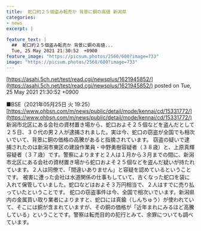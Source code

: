 ```yaml
---
title:  蛇口約２５個盗み転売か 背景に銅の高値 新潟県  
categories:
- news
excerpt: |
  
feature_text: |
  ##  蛇口約２５個盗み転売か 背景に銅の高値...
  Tue, 25 May 2021 21:30:52  +0900
feature_image: "https://picsum.photos/2560/600?image=733"
image: "https://picsum.photos/2560/600?image=733"
---
```


[https://asahi.5ch.net/test/read.cgi/newsplus/1621945852/](https://asahi.5ch.net/test/read.cgi/newsplus/1621945852/)
posted on Tue, 25 May 2021 21:30:52  +0900

<!--more-->

■BSE（2021年05月25日 火 19:25） [https://www.ohbsn.com/m/news/public/detail/mode/kennai/cd/15331772/](https://www.ohbsn.com/m/news/public/detail/mode/kennai/cd/15331772/) 新潟市北区にある会社の資材置き場から、蛇口およそ２５個などを盗んだとして２５日、３０代の男２人が逮捕されました。実は今、蛇口の窃盗が全国でも相次いでいて、背景に銅の価格の高騰があると指摘されています。 窃盗の疑いで逮捕されたのは新潟市東区の建設作業員・中野勇樹容疑者（３８歳）と、上原真輝容疑者（３７歳）です。警察によりますと２人は１月から３月までの間に、新潟市北区にある会社の資材置き場から蛇口およそ２５個などを盗んだ疑いが持たれています。２人は同僚で、「間違いありません」と容疑を認めているということです。 被害に遭った会社は水道関係の仕事もしていて、古くなった蛇口を袋に入れて保管していました。蛇口などはおよそ３万円相当で、２人はすでに売り払っていたということです。 蛇口の窃盗事件は今、全国で相次いでいます。新潟県内の金属買い取り業者によりますと、蛇口には真鍮（しんちゅう）が使われていて、そこには銅が含まれていますが、その銅の価格が「近年まれにみるほど高騰している」ということです。警察は転売目的の犯行とみて、余罪についても調べています。
